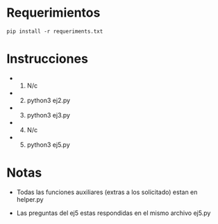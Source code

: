 # Requerimientos

```
pip install -r requeriments.txt
```

# Instrucciones

- 1) N/c
- 2) python3 ej2.py
- 3) python3 ej3.py
- 4) N/c
- 5) python3 ej5.py
  
# Notas

- Todas las funciones auxiliares (extras a los solicitado) estan en helper.py

- Las preguntas del ej5 estas respondidas en el mismo archivo ej5.py